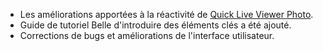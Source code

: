- Les améliorations apportées à la réactivité de [Quick Live Viewer Photo](//vimeo.com/156837974).
- Guide de tutoriel Belle d'introduire des éléments clés a été ajouté.
- Corrections de bugs et améliorations de l'interface utilisateur.